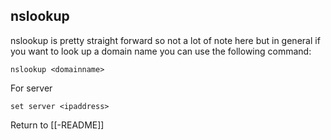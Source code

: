 ## nslookup
nslookup is pretty straight forward so not a lot of note here but in general if you want to look up a domain name you can use the following command:

	nslookup <domainname>

For server 

	set server <ipaddress>
	
Return to [[-README]]